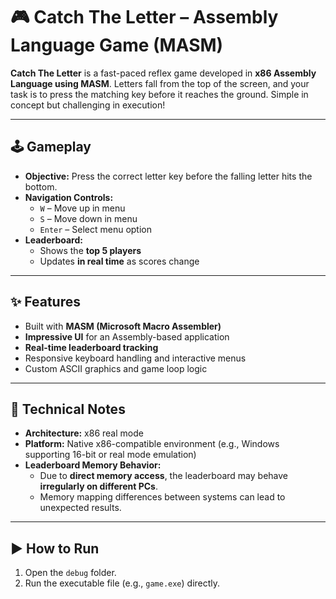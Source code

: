 # 🎮 Catch The Letter – Assembly Language Game (MASM)

**Catch The Letter** is a fast-paced reflex game developed in **x86 Assembly Language using MASM**. Letters fall from the top of the screen, and your task is to press the matching key before it reaches the ground. Simple in concept but challenging in execution!

---

## 🕹️ Gameplay

- **Objective:** Press the correct letter key before the falling letter hits the bottom.
- **Navigation Controls:**
  - `W` – Move up in menu
  - `S` – Move down in menu
  - `Enter` – Select menu option
- **Leaderboard:**
  - Shows the **top 5 players**
  - Updates **in real time** as scores change

---

## ✨ Features

- Built with **MASM (Microsoft Macro Assembler)**
- **Impressive UI** for an Assembly-based application
- **Real-time leaderboard tracking**
- Responsive keyboard handling and interactive menus
- Custom ASCII graphics and game loop logic

---

## 🧠 Technical Notes

- **Architecture:** x86 real mode
- **Platform:** Native x86-compatible environment (e.g., Windows supporting 16-bit or real mode emulation)
- **Leaderboard Memory Behavior:**
  - Due to **direct memory access**, the leaderboard may behave **irregularly on different PCs**.
  - Memory mapping differences between systems can lead to unexpected results.

---

## ▶️ How to Run

1. Open the `debug` folder.
2. Run the executable file (e.g., `game.exe`) directly.

